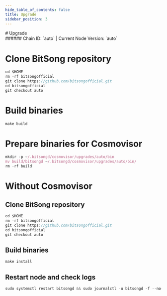 ```yaml
---
hide_table_of_contents: false
title: Upgrade
sidebar_position: 3
---
```


<div class="h1-with-icon icon-bitsong">
# Upgrade
</div>
###### Chain ID: `auto` | Current Node Version: `auto`


# Clone BitSong repository
```js
cd $HOME
rm -rf bitsongofficial
git clone https://github.com/bitsongofficial.git
cd bitsongofficial
git checkout auto
 ```

# Build binaries
```js
make build
 ```

# Prepare binaries for Cosmovisor
```js
mkdir -p ~/.bitsongd/cosmovisor/upgrades/auto/bin
mv build/bitsongd ~/.bitsongd/cosmovisor/upgrades/auto/bin/
rm -rf build
```

# Without Cosmovisor
## Clone BitSong repository
```js
cd $HOME
rm -rf bitsongofficial
git clone https://github.com/bitsongofficial.git
cd bitsongofficial
git checkout auto
 ```

## Build binaries
```js
make install
 ```

## Restart node and check logs
```js
sudo systemctl restart bitsongd && sudo journalctl -u bitsongd -f --no-hostname -o cat
```
